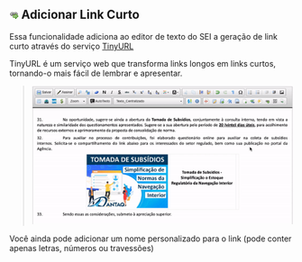 ## ![SEI Pro Link Curto](/img/icon-linkcurto.png) Adicionar Link Curto

Essa funcionalidade adiciona ao editor de texto do SEI a geração de link curto através do serviço [TinyURL](https://tinyurl.com/)

TinyURL é um serviço web que transforma links longos em links curtos, tornando-o mais fácil de lembrar e apresentar.

> ![Tela Link Curto](../img/tela-linkcurto.gif) 

Você ainda pode adicionar um nome personalizado para o link (pode conter apenas letras, números ou travessões)
